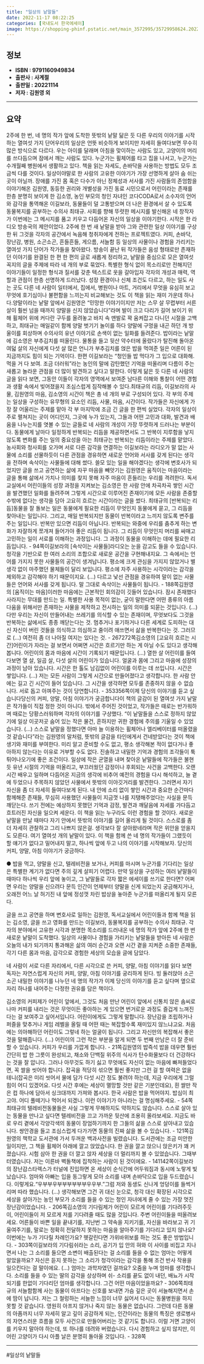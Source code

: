 ```yaml
---
title: "일상의 낱말들"
date: 2022-11-17 08:22:25
categories: [국내도서 한국에세이]
image: https://shopping-phinf.pstatic.net/main_3572995/35729958624.20221109154726.jpg
---
```


## **정보**

- **ISBN : 9791160949834**
- **출판사 : 사계절**
- **출판일 : 20221114**
- **저자 : 김원영 외**

------



## **요약**

2주에 한 번, 네 명의 작가 앞에 도착한 뜻밖의 낱말 닮은 듯 다른 우리의 이야기를 시작하는 열여섯 가지 단어우리의 일상은 언뜻 비슷하게 보이지만 자세히 들여다보면 무수히 많은 방식으로 다르다. 우는 아이를 달래며 아침을 맞이하는 사람도 있고, 고양이의 머리를 쓰다듬으며 잠에서 깨는 사람도 있다. 누군가는 휠체어를 타고 집을 나서고, 누군가는 수개월째 병원에서 생활하고 있다. 책을 읽는 자세도, 손바닥을 사용하는 방법도 모두 조금씩 다를 것이다. 일상이야말로 한 사람의 고유한 이야기가 가장 선명하게 살아 숨 쉬는 곳이 아닐까. 장애를 가진 몸 혹은 다수가 아닌 정체성과 서사를 가진 사람들의 존엄함을 이야기해온 김원영, 동등한 권리와 개별성을 가진 동료 시민으로서 어린이라는 존재를 한층 분명히 보이게 한 김소영, 농인 부모의 청인 자녀인 코다CODA로서 소수자의 언어와 감각을 통역해온 이길보라, 동물들이 덜 고통받으며 더 나은 환경에서 살 수 있도록 동물복지를 공부하는 수의사 최태규. 사회를 향해 뚜렷한 메시지를 발신해온 네 창작자가 이번에는 그 메시지를 품고 키우고 다듬어온 자신의 일상을 이야기한다. 시작은 한 라디오 방송국의 제안이었다. 2주에 한 번 새 낱말을 받아 그와 관련한 일상 이야기를 구상한 뒤 그것을 각자의 공간에서 녹음해 청취자에게 전하는 프로젝트였다. 커피, 손바닥, 장난감, 병원, 소곤소곤, 흔들흔들, 게으름, 서늘함 등 일상의 사물이나 경험을 가리키는 열여섯 가지 단어가 작가들을 찾아왔다. 방송이 끝난 뒤 작가들은 음성 형태로만 존재하던 이야기를 완결된 한 편 한 편의 글로 새롭게 정리하고, 낱말을 중심으로 모은 열여섯 꼭지의 글을 주제에 따라 네 개의 부로 묶었다. 특별한 형식 없이 목소리로만 전해지던 이야기들이 일정한 형식과 질서를 갖춘 텍스트로 옷을 갈아입자 각자의 개성과 매력, 역할과 관점이 한층 선명하게 드러났다. 성장 환경이나 신체 조건도 다르고, 하는 일도 사는 곳도 다른 네 사람이 일터에서, 집에서, 병원이나 마트, 거리에서 무엇을 유심히 보고 무엇에 호기심이나 불편함을 느끼는지 비교해보는 것도 이 책을 읽는 재미 가운데 하나다.양말이라는 낱말 앞에서 김원영은 “민망한 이야기이지만 저는 스무 살 무렵부터 서른 살이 훨씬 넘을 때까지 양말을 신지 않았습니다”라며 발이 크고 다리가 길어 보이기 위해 휠체어 위에 커다란 구두를 올려놓고 바지 속 맨발로 꽉 움켜잡고 다니던 시절을 고백하고, 최태규는 매일같이 함께 양말 벗기기 놀이를 하다 양말에 구멍을 내곤 하던 개 방울이를 회상하며 수의사의 유년 이야기로 손색이 없는 일화를 들려준다. 밥이라는 낱말에 김소영은 부추김치를 떠올린다. 물통을 들고 뒷산 약수터에 올랐다가 탈진해 돌아온 여덟 살의 자신에게 다섯 살 많은 언니가 부추김치를 얹은 밥을 먹여준 일은 어른이 된 지금까지도 힘이 되는 기억이다. 한편 이길보라는 “청인들 밥 먹다가 그 입으로 대화해. 먹을 거 다 보여. 조금 더러워”라는 농인의 말에 감탄했던 기억을 떠올리며 다름이 주는 새롭고 놀라운 관점을 더 많이 발견하고 싶다고 말한다. 이렇게 닮은 듯 다른 네 사람의 글을 읽다 보면, 그동안 이들이 각자의 영역에서 보여준 남다른 이해와 통찰이 어떤 경험과 생활 속에서 빚어졌을지 조심스럽게 짐작해볼 수 있다.최태규의 리듬, 이길보라의 사물, 김원영의 마음, 김소영의 시간이 책은 총 네 개의 부로 구성되어 있다. 각 부의 주제는 일상을 구성하는 유무형의 요소인 리듬, 사물, 마음, 시간이다. 작가들은 자신에게 가장 잘 어울리는 주제를 맡아 각 부 마지막에 조금 긴 글을 한 편씩 실었다. 각자의 일상이 주로 펼쳐지는 곳이 어디인지, 그곳에 누가 있는지, 그들과 어떤 고민과 대화, 발견과 배움을 나누는지를 엿볼 수 있는 글들로 네 사람의 개성이 가장 뚜렷하게 드러나는 부분이다. 동물에게 날마다 일정하게 반복되는 리듬을 제공하면서도 그 반복이 지루함을 낳지 않도록 변화를 주는 일의 중요성을 아는 최태규는 반복되는 리듬이라는 주제를 맡았다. 농사회와 청사회를 오가며 서로 다른 감각을 연결하는 이길보라는 라디오가 말 없는 사물에 소리를 선물하듯이 다른 관점을 경유하면 새로운 언어와 서사를 갖게 된다는 생각을 전하며 속삭이는 사물들에 대해 썼다. 쓸모 있는 일을 해야겠다는 생각에 변호사가 되었지만 글을 쓰고 공연하는 삶에 자꾸 마음을 빼앗기는 김원영은 움직이는 마음이라는 글을 통해 삶에서 가치나 의미를 찾지 못해 자주 마음이 흔들리는 우리를 격려한다. 독서교실에서 어린이들의 성장 과정을 지켜보는 김소영은 한 사람 안에 차곡차곡 쌓인 시간을 발견했던 일화를 들려주며 그렇게 시간으로 이루어진 존재이기에 모든 사람을 존중할 수밖에 없다는 생각을 담아 고요히 흐르는 시간이라는 글을 썼다. 최태규의 [반복되는 리듬]동물을 잘 돌보는 일은 동물에게 필요한 리듬이 무엇인지 동물에게 묻고, 그 리듬을 찾아내는 일입니다. 그리고, 매일 반복되지만 동물이 반복이라고 느끼지 않도록 변주를 주는 일입니다. 반복만 있으면 리듬이 아닙니다. 반복되는 와중에 우리를 춤추게 하는 변화가 자잘하게 쪼개져 들어가야 좋은 리듬이 됩니다. 그 리듬이 무엇인지 머리를 싸매고 고민하는 일이 서로를 이해하는 과정입니다. 그 과정이 동물을 이해하는 데에 필요한 리듬입니다. - 94쪽이길보라의 [속삭이는 사물들]라디오는 눈을 감고도 들을 수 있습니다. 청각을 기반으로 한 여러 소리의 조합으로 새로운 공간을 구현해내지요. 그 속에서는 언어를 가지지 못한 사물들의 공간이 생겨납니다. 평소에 크게 관심을 가지지 않았거나 별생각 없이 마주했던 물체들이 달리 보입니다. 평소에 자주 사용하는 시각이라는 감각을 제외하고 감각해야 하기 때문이지요. (…) 다르고 낯선 관점을 경유하여 말이 없는 사물들은 언어와 서사를 갖게 됩니다. 말 그대로 속삭이는 사물들이 됩니다. - 188쪽김원영의 [움직이는 마음]이러한 마음에는 근본적인 회의감이 깃들어 있습니다. 잠시 존재했다 사라지는 무대를 만드는 일. 특별한 사용 목적이 없는, 굳이 말한다면 어떤 종류의 아름다움을 위해서만 존재하는 사물을 제작하고 전시하는 일의 의미를 되묻는 것입니다. (…) 다만 우리는 자신이 만들어내는 쓰레기를 의식할 수 있는 존재이며, 무엇보다도 그것을 반복하는 삶에서도 종종 깨닫는다는 것. 멈추거나 포기하거나 다른 세계로 도피하는 대신 자신이 버린 것들을 의식하고 의심하고 줄이려 애쓰면서 삶을 반복한다는 것. 그러므로 (…) 여전히 좀 더 나아질 여지는 있다는 것. - 267272쪽김소영의 [고요히 흐르는 시간]어린이가 자라는 걸 보면서 어쩌면 시간은 흐르기만 하는 게 아닐 수도 있다고 생각해봅니다. 어린이의 몸과 마음에 시간이 기록되기 때문입니다. (…) 열한 살 어린이를 들여다보면 열 살, 일곱 살, 다섯 살의 어린이가 있습니다. 얼굴과 몸에 그리고 마음에 성장의 과정이 남아 있습니다. 시간은 한 톨도 남김없이 어린이를 이루는 데 쓰입니다. 시간은 쌓입니다. (…) 저는 모든 사람이 그렇게 시간으로 만들어졌다고 생각합니다. 한 사람 안에는 길고 긴 시간이 들어 있습니다. 그 시간을 생각하면 모두를 존중하지 않을 수 없습니다. 서로 돕고 아껴주는 것이 당연합니다. - 353356쪽이제 당신의 이야기를 듣고 싶습니다당신의 커피, 양말, 아침 이야기가 궁금합니다이 책의 글감이 된 열여섯 가지 낱말은 작가들이 직접 정한 것이 아니다. 밖에서 주어진 것이었고, 작가들은 때로는 반가워하며 때로는 당황스러워하며 각자의 이야기를 구상했다. “이 낱말들을 스스로 정하지 않았기에 일상 이곳저곳 숨어 있는 작은 물건, 흔하지만 귀한 경험에 주의를 기울일 수 있었습니다. (…) 스스로 낱말을 정했다면 아마 늘 이용하는 휠체어나 엘리베이터를 떠올렸을 것 같습니다”라는 김원영의 말처럼, 뜻밖의 글감을 타인에게서 건네받았다는 것이 책에 생기와 재미를 부여한다. 미리 알고 준비할 수도 없고, 평소 생각해본 적이 없다거나 좋아하지 않는다는 이유로 거부할 수도 없다. 진솔하고 내밀한 기억과 경험의 조각들이 툭 튀어나오기에 좋은 조건이다.  일상에 작은 균열을 내며 찾아온 낱말들에 작가들은 불현듯 유년 시절의 기억을 떠올리고, 부끄러웠던 감정이나 후회되는 사건을 고백한다. 오랜 시간 배우고 일하며 다듬어온 지금의 생각에 비추어 예전의 경험을 다시 해석하고, 늘 곁에 두었으나 주목하지 않았던 사물에서 뜻밖의 이야깃거리를 발견한다. 그러면서 자기 자신을 좀 더 자세히 들여다보게 된다. 내 안에 소리 없이 쌓인 시간과 중요한 순간마다 함께해준 존재들, 무심히 사용했던 사물들이 지금껏 나를 지탱해주었다는 사실을 문득 깨닫는다. 쓰기 전에는 예상하지 못했던 기억과 감정, 발견과 깨달음에 자세를 가다듬고 흐트러진 자신을 일으켜 세운다. 이 책을 읽는 누구라도 이런 경험을 할 것이다. 새로운 낱말을 만날 때마다 자기 안에서 뜻밖의 이야기를 길어 올리게 될 것이다. 스스로를 좀 더 자세히 관찰하고 그리 나쁘지 않은걸. 생각보다 잘 살아왔네라며 작은 위안을 얻을지도 모른다. 여기 열여섯 개의 낱말이 있다. 이 책을 함께 쓴 네 명의 작가들이 그랬듯이 할 얘기가 없다고 밀어내지 말고, 하나씩 앞에 두고 나의 이야기를 시작해보자. 당신의 커피, 양말, 아침 이야기가 궁금하다.

● 밥을 먹고, 양말을 신고, 텔레비전을 보거나, 커피를 마시며 누군가를 기다리는 일상은 특별한 계기가 없다면 주의 깊게 살피기 어렵다. 만약 일상을 구성하는 여러 낱말들이 때마다 하나씩 우리 앞에 놓이고, 그 낱말들로 각자 짧은 에세이를 쓰기로 한다면? 어쩌면 우리는 양말을 신으려다 문득 인간이 언제부터 양말을 신게 되었는지 궁금해지거나, 오래전 어느 날 허기진 내 앞에 정성껏 차린 밥상을 놓아준 누군가를 떠올리게 될지 모른다. 



글을 쓰고 공연을 하며 변호사로 일하는 김원영, 독서교실에서 어린이들과 함께 책을 읽는 김소영, 글을 쓰고 영화를 만드는 이길보라, 동물복지를 공부하는 수의사 최태규. 각자의 분야에서 고유한 시각과 분명한 목소리를 드러내온 네 명의 작가 앞에 2주에 한 번 새로운 낱말이 도착했다. 일상의 사물이나 경험을 가리키는 낱말들을 받아든 네 사람은 오늘의 내가 되기까지 통과해온 삶의 여러 순간과 오랜 시간 곁을 지켜준 소중한 존재들, 각기 다른 몸과 마음, 감각으로 경험한 세상의 모습을 글에 담았다. 



네 사람이 서로 다른 자리에서, 다른 시각으로 쓴 커피, 양말, 아침 이야기를 읽다 보면 독자는 자연스럽게 자신의 커피, 양말, 아침 이야기를 궁리하게 된다. 빙 둘러앉아 소곤소곤 내밀한 이야기를 나누던 네 명의 작가가 이제 당신의 이야기를 듣고 싶다며 옆으로 자리 하나를 내어주는 다정한 권유를 담은 책이다.

김소영의 커피제가 어린이 앞에서, 그것도 처음 만난 어린이 앞에서 신통치 않은 솜씨로나마 커피를 내리는 것은 무엇이든 좋아하는 게 있으면 번거로운 과정도 즐겁게 느껴진다는 걸 보여주고 싶어서입니다. 어린이에게도 그렇게 말합니다. 장난감을 조립하거나 퍼즐을 맞추거나 게임 레벨을 올릴 때 어떤 때는 복잡할수록 재미있지 않느냐고요. 처음에는 의아해하던 어린이도 그렇네 하는 얼굴이 됩니다. 그리고 자신만의 복잡해서 좋은 것을 말해줍니다. (…) 어린이의 그런 작은 부분을 알게 되면 두 번째 만남은 더 잘 준비할 수 있습니다. 커피가 우리를 가깝게 합니다. - 21쪽김원영의 밥즉석 밥을 데우면 훨씬 간단히 밥 한 그릇이 완성되고, 채소와 단백질 위주의 식사가 탄수화물보다 더 건강하다는 것을 잘 압니다. 그러나 아무것도 하기 싫고 무엇에도 자신이 없는 마음에 빠져들었다면, 꼭 쌀을 씻어야 합니다. 잡곡을 적당히 섞으면 훨씬 좋지만 그런 걸 할 여력은 없을 테니(잡곡은 미리 씻어서 물에 담가 다섯 시간 정도 불려야 하는데, 지금 우리에게 그럴 힘이 어디 있겠어요. 다섯 시간 후에는 세상이 멸망할 것만 같은 기분인데요), 흰 쌀만 작은 컵 하나에 담아서 싱크대까지 가져와 봅시다. 한국 사람은 밥을 먹어야지. 밥심이 최고야. 어디 풀떼기나 먹어서 되겠나. 이런 이야기가 아니라는 걸 명심해주세요. - 54쪽최태규의 텔레비전동물들은 사실 그렇게 무해하지도 약하지도 않습니다. 스스로 살아 있는 동물을 만나고 싶다면 텔레비전을 끄고 가까운 뒷산에 조용히 올라보세요. 지금도 바로 우리 곁에서 각양각색의 동물이 장엄하기까지 한 그들의 삶을 스스로 살아내고 있습니다. 쌍안경을 들고 조심스럽게 다가가면 동물의 진짜 삶을 볼 수 있습니다. - 121쪽김원영의 책학교 도서관에 가서 두꺼운 백과사전을 빌렸습니다. 도서관에는 조금 미안한 일이지만, 그 책을 휠체어 아래에 깔고 앉았습니다. 한 권을 깔고 앉으니 앉은키가 꽤 커졌습니다. 시험 삼아 한 권을 더 깔고 앉자 세상을 더 멀리까지 볼 수 있었습니다. 그때부터였습니다. 저는 이른바 벽돌책에 집착하는 사람이 된 것이에요. - 141142쪽이길보라의 장난감스타렉스가 터널에 진입하면 온 세상이 순식간에 어두워짐과 동시에 노랗게 빛났습니다. 엄마와 아빠는 입을 동그랗게 모아 소리를 내며 손바닥으로 입을 두드렸습니다. 이렇게요.“우부부우부부부부부부우우부.”그럼 저와 동생도 신나게 엉덩이를 들썩거리며 따라 했습니다. (…) 생각해보면 그건 귀 대신 눈으로, 청각 대신 확장된 시각으로 세상을 살아가는 농인 부모가 소리를 들을 수 있는 청인 자녀에게 줄 수 있는 가장 멋진 장난감이었습니다. - 206쪽김소영의 기다림제가 어린이 모르게 어린이를 기다려주듯이, 어린이들이 저 모르게 저를 기다려줄 때도 많을 것입니다. 주변 어린이들을 떠올려보세요. 어른들이 바쁜 일을 끝내기를, 지난번 그 약속을 지키기를, 자신을 바라보고 귀 기울여주기를, 말로는 정확히 전달하지 못하는 마음을 알아주기를 기다리고 있지 않나요? 이번에는 누가 기다릴 차례인가요? 헷갈린다면 가위바위보를 하는 것도 좋은 방법입니다. - 303쪽이길보라의 기다림쉬라는 소리, 공기가 입 안의 혀와 이 사이를 비집고 지나면서 나는 그 소리를 들으면 소변이 배출된다는 걸 소리를 들을 수 없는 엄마는 어떻게 알았을까요? 자신은 듣지 못하는 그 소리가 청각이라는 감각을 통해 조건 반사 작용을 일으킨다는 걸 말이에요. (…) 엄마는 과학자였던 걸까요? 오줌을 누며 엄마를 생각합니다. 소리를 들을 수 있는 딸의 감각을 상상하며 쉬- 소리를 끝도 없이 내던, 배뇨가 시작되기를 한없이 기다리던 엄마를 생각합니다. 그건 어떤 마음이었을까요? - 306쪽최태규의 서늘함함께 사는 동물이 아프다는 신호를 보내면 가슴 깊은 곳이 서늘해지면서 손에 땀이 납니다. 저는 그 철렁하는 서늘한 느낌이 너무 싫어서 다시는 동물병원을 하지 못할 것 같습니다. 영원히 아프지 않거나 죽지 않는 동물은 없습니다. 그런데 다른 동물의 아픔까지 너무 자세히 알고 깊이 공감하게 되는, 인간이라는 동물의 특징은 생로병사의 자연스러운 흐름을 모두 사건으로 만들어버리는 것 같기도 합니다. 이럴 거면 고양이를 키우지 말아야 하는데, 또 하나를 데려와 버렸습니다. 다시 경험하고 싶지 않지만, 이 어린 고양이가 다시 아플 날은 분명히 돌아올 것입니다. - 328쪽

------

#일상의 낱말들



